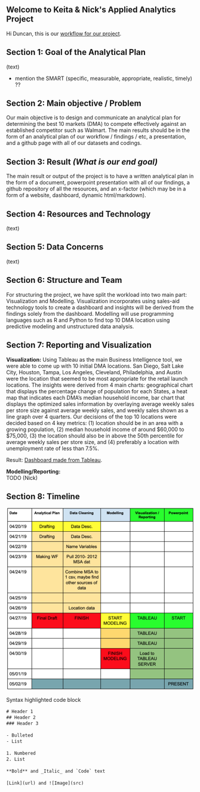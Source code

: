 ## Welcome to Keita & Nick's Applied Analytics Project   

Hi Duncan, this is our [workflow for our project](https://drive.google.com/file/d/1WSKUeWjirDklZm_4Md1jvWOxYGtyvEtC/view?usp=sharing).

## Section 1: Goal of the Analytical Plan  
(text)
- mention the SMART (specific, measurable, appropriate, realistic, timely) ??

## Section 2: Main objective / Problem  
Our main objective is to design and communicate an analytical plan for determining the best 10 markets (DMA) to compete effectively against an established competitor such as Walmart. The main results should be in the form of an analytical plan of our workflow / findings / etc, a presentation, and a github page with all of our datasets and codings.  

## Section 3: Result _(What is our end goal)_  
The main result or output of the project is to have a written analytical plan in the form of a document, powerpoint presentation with all of our findings, a github repository of all the resources, and an x-factor (which may be in a form of a website, dashboard, dynamic html/markdown).  

## Section 4: Resources and Technology  
(text)

## Section 5: Data Concerns  
(text)

## Section 6: Structure and Team  
For structuring the project, we have split the workload into two main part: Visualization and Modelling. Visualization incorporates using sales-aid technology tools to create a dashboard and insights will be derived from the findings solely from the dashboard. Modelling will use programming languages such as R and Python to find top 10 DMA location using predictive modeling and unstructured data analysis.

## Section 7: Reporting and Visualization  
**Visualization:**
Using Tableau as the main Business Intelligence tool, we were able to come up with 10 initial DMA locations. San Diego, Salt Lake City, Houston, Tampa, Los Angeles, Cleveland, Philadelphia, and Austin were the location that seemed to be most appropriate for the retail launch locations. The insights were derived from 4 main charts: geographical chart that displays the percentage change of population for each States, a heat map that indicates each DMA’s median household income, bar chart that displays the optimized sales information by overlaying average weekly sales per store size against average weekly sales, and weekly sales shown as a line graph over 4 quarters. Our decisions of the top 10 locations were decided based on 4 key metrics: (1) location should be in an area with a growing population, (2) median household income of around $60,000 to $75,000, (3) the location should also be in above the 50th percentile for average weekly sales per store size, and (4) preferably a location with unemployment rate of less than 7.5%.

Result: [Dashboard made from Tableau](https://public.tableau.com/shared/JHNYQR36C?:display_count=yes).

**Modelling/Reporting:**  
TODO (Nick)

## Section 8: Timeline
![Draw.io Timetable](Timetable.png)

Syntax highlighted code block
```
# Header 1
## Header 2
### Header 3

- Bulleted
- List

1. Numbered
2. List

**Bold** and _Italic_ and `Code` text

[Link](url) and ![Image](src)
```
